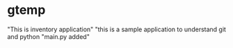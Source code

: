 # gtemp
"This is inventory application"
"this is a sample application to understand git and python
"main.py added"